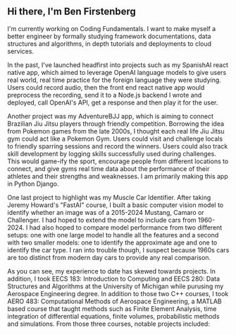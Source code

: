 ## Hi there, I'm Ben Firstenberg

I'm currently working on Coding Fundamentals.
I want to make myself a better engineer by formally studying framework documentations, data structures and algorithms, in depth tutorials and deployments to cloud services. 

In the past, I've launched headfirst into projects such as my SpanishAI react native app, which aimed to leverage OpenAI language models to give users real world, real time practice for the foreign language they were studying. Users could record audio, then the front end react native app would preprocess the recording, send it to a Node.js backend I wrote and deployed, call OpenAI's API, get a response and then play it for the user. 

Another project was my AdventureBJJ app, which is aiming to connect Brazilian Jiu Jitsu players through friendly competition. Borrowing the idea from Pokemon games from the late 2000s, I thought each real life Jiu Jitsu gym could act like a Pokemon Gym. Users could visit and challenge locals to friendly sparring sessions and record the winners. Users could also track skill development by logging skills successfully used during challenges. This would game-ify the sport, encourage people from different locations to connect, and give gyms real time data about the performance of their athletes and their strengths and weaknesses. I am primarily making this app in Python Django. 

One last project to highlight was my Muscle Car Identifier. After taking Jeremy Howard's "FastAI" course, I built a basic computer vision model to identify whether an image was of a 2015-2024 Mustang, Camaro or Challenger. I had hoped to extend the model to include cars from 1960-2024. I had also hoped to compare model performance from two different setups: one with one large model to handle all the features and a second with two smaller models: one to identify the approximate age and one to identify the car type. I ran into trouble though, I suspect because 1960s cars are too distinct from modern day cars to provide any real comparison. 

As you can see, my experience to date has skewed towards projects. In addition, I took EECS 183: Introduction to Computing and EECS 280: Data Structures and Algorithms at the University of Michigan while purusing my Aerospace Engineering degree. In addition to those two C++ courses, I took AERO 483: Computational Methods of Aerospace Engineering, a MATLAB based course that taught methods such as Finite Element Analysis, time integration of differential equations, finite volumes, probabilistic methods and simulations. From those three courses, notable projects included: 




<!--
**thebenfirsty/thebenfirsty** is a ✨ _special_ ✨ repository because its `README.md` (this file) appears on your GitHub profile.

Here are some ideas to get you started:

- 🔭 I’m currently working on ...
- 🌱 I’m currently learning ...
- 👯 I’m looking to collaborate on ...
- 🤔 I’m looking for help with ...
- 💬 Ask me about ...
- 📫 How to reach me: ...
- 😄 Pronouns: ...
- ⚡ Fun fact: ...
-->
